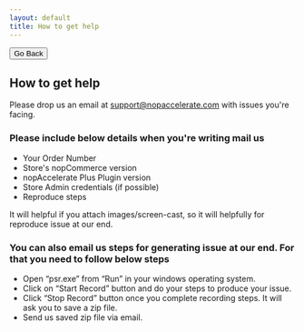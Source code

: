 ```yaml
---
layout: default
title: How to get help
---
```

<div class="backtoprevpage">
  <button id="backButton">Go Back</button>
</div>
<div class="page-title">
  <h2>How to get help</h2>
</div>
<div class="sub-section">
  <p>Please drop us an email at <a href="mailto:support@nopaccelerate.com">support@nopaccelerate.com</a> with issues you're facing.</p>
  <div class="sub-title">
    <h3>
      <span>Please include below details when you're writing mail us</span>
    </h3>
  </div>
  <div class="section-content">
    <ul class="subinfo-badges">
      <li>Your Order Number</li>
      <li>Store's nopCommerce version</li>
      <li>nopAccelerate Plus Plugin version</li>
      <li>Store Admin credentials (if possible)</li>
      <li>Reproduce steps</li>
    </ul>
    <p>It will helpful if you attach images/screen-cast, so it will helpfully for reproduce issue at our end.</p>
  </div>
</div> 
<div class="sub-section">
  <div class="sub-title">
    <h3>
      <span>You can also email us steps for generating issue at our end. For that you need to follow below steps</span>
    </h3>
  </div>
  <div class="section-content">
    <ul class="subinfo-badges">
      <li>Open “psr.exe” from “Run” in your windows operating system.</li>
      <li>Click on “Start Record” button and do your steps to produce your issue.</li>
      <li>Click “Stop Record” button once you complete recording steps. It will ask you to save a zip file.</li>
      <li>Send us saved zip file via email.</li>
    </ul>
  </div>
</div>
